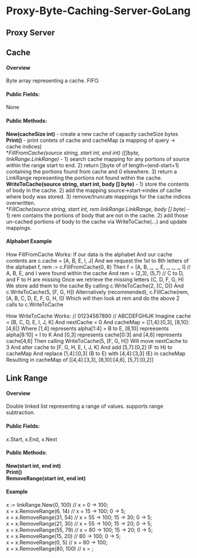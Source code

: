 # Proxy-Byte-Caching-Server-GoLang

## Proxy Server

## Cache  
#### Overview  
Byte array representing a cache. FIFO.
#### Public Fields:  
None
#### Public Methods:  
**New(cacheSize int)**  -  create a new cache of capacity cacheSize bytes  
**Print()**  - print contets of cache and cacheMap (a mapping of query -> cache indices)  
**FillFromCache(source string, start int, end int) ([]byte, *linkRange.LinkRange)**  -  1) search cache mapping for any portions of source within the range start to end. 2) return []byte of of length=(end-start+1) containing the portions found from cache and 0 elsewhere. 3) return a LinkRange representing the portions not found within the cache.  
**WriteToCache(source string, start int, body [] byte)**  -  1) store the contents of body in the cache. 2) add the mapping source->start->index of cache where body was stored. 3) remove/truncate mappings for the cache indices overwritten.  
**FillCache(source string, start int, rem *linkRange.LinkRange, body [] byte)**  -  1) rem contains the portions of body that are not in the cache. 2) add those un-cached portions of body to the cache via WriteToCache(...) and update mappings.  
#### Alphabet Example  
  How FillFromCache Works:
		If our data is the alphabet
		And our cache contents are c.cache = [A, B, E, I, J]
		And we request the 1st to 8th letters of the alphabet
		f, rem := c.FillFromCache(0, 8)
		Then f = [A, B, _, _, E, _, _, _, I] // A, B, E, and I were found within the cache
		And rem = (2,3), (5,7) // C to D, and F to H are missing
		Once we retrieve the missing letters (C, D, F, G, H)
		We store add them to the cache
		By calling c.WriteToCache(2, [C, D])
		And c.WriteToCache(5, [F, G, H])
		Alternatively (recommended), c.FillCache(rem, [A, B, C, D, E, F, G, H, I])
		Which will then look at rem and do the above 2 calls to c.WriteToCache
    
  How WriteToCache Works:
		// 01234567890
		// ABCDEFGHIJK
		Imagine cache = [B, C, D, E, I, J, K]
		And nextCache = 0
		And cacheMap = [[1,4]:[0,3], [8,10]:[4,6]]
		Where [1,4] represents alpha[1:4] = B to E, [8,10] repreesents alpha[8:10] = I to K
		And [0,3] represents cache[0:3] and [4,6] represents cache[4,6]
		Then calling WriteToCache(5, [F, G, H])
		Will move nextCache to 3
		And alter cache to [F, G, H, E, I, J, K]
		And add [5,7]:[0,2] (F to H) to cacheMap
		And replace [1,4]:[0,3] (B to E) with [4,4]:[3,3] (E) in cacheMap
		Resulting in cacheMap of [[4,4]:[3,3], [8,10]:[4,6], [5,7]:[0,2]]


## Link Range  
#### Overview  
Double linked list representing a range of values. supports range subtraction.  
#### Public Fields:  
x.Start, x.End, x.Next  
#### Public Methods:  
**New(start int, end int)**   
**Print()**  
**RemoveRange(start int, end int)**  
#### Example  
x := linkRange.New(0, 100) // x = 0 -> 100;  
x = x.RemoveRange(6, 14)  // x = 15 -> 100; 0 -> 5;  
x = x.RemoveRange(31, 54)  // x = 55 -> 100; 15 -> 30; 0 -> 5;  
x = x.RemoveRange(21, 30)  // x = 55 -> 100; 15 -> 20; 0 -> 5;  
x = x.RemoveRange(55, 79)  // x = 80 -> 100; 15 -> 20; 0 -> 5;  
x = x.RemoveRange(15, 20)  // 80 -> 100; 0 -> 5;  
x = x.RemoveRange(0, 5)  // x = 80 -> 100;  
x = x.RemoveRange(80, 100)  // x = ;  
